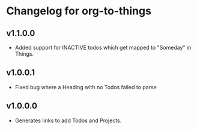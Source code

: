 # Changelog for org-to-things

## v1.1.0.0
- Added support for INACTIVE todos which get mapped to "Someday" in Things.

## v1.0.0.1
- Fixed bug where a Heading with no Todos failed to parse

## v1.0.0.0
- Generates links to add Todos and Projects.